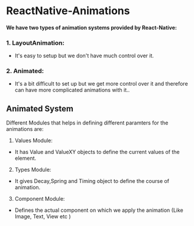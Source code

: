 # ReactNative-Animations

#### We have two types of animation systems provided by React-Native:

### 1. LayoutAnimation:

- It's easy to setup but we don't have much control over it.

### 2. Animated:

- It's a bit difficult to set up but we get more control over it and therefore can have more complicated animations with it..

## Animated System
Different Modules that helps in defining different paramters for the animations are:
1. Values Module:
  - It has Value and ValueXY objects to define the current values of the element.
2. Types Module:
  - It gives Decay,Spring and Timing object to define the course of animation.
3. Component Module:
  - Defines the actual component on which we apply the animation (Like Image, Text, View etc )
  
